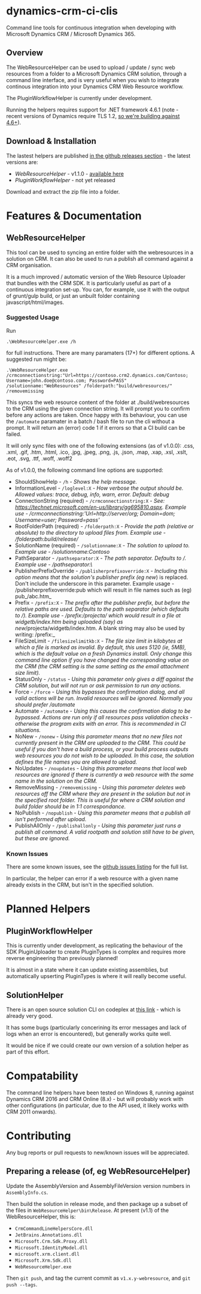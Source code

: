 # dynamics-crm-ci-clis

Command line tools for continuous integration when developing with Microsoft Dynamics CRM / Microsoft Dynamics 365.

## Overview

The WebResourceHelper can be used to upload / update / sync web resources from a folder to a Microsoft Dynamics CRM solution, through a command line interface, and is very useful when you wish to integrate continous integration into your Dynamics CRM Web Resource workflow.

The PluginWorkflowHelper is currently under development.

Running the helpers requires support for .NET framework 4.6.1 (note - recent versions of Dynamics require TLS 1.2, [so we're building against 4.6+](https://docs.microsoft.com/en-us/dotnet/framework/network-programming/tls)).

## Download & Installation

The lastest helpers are published [in the github releases section](https://github.com/Softwire/dynamics-crm-ci-clis/releases) - the latest versions are:


* *WebResourceHelper* - v1.1.0 - [available here](https://github.com/Softwire/dynamics-crm-ci-clis/releases/tag/v1.1.0-webresource)
* *PluginWorkflowHelper* - not yet released

Download and extract the zip file into a folder.

# Features & Documentation

## WebResourceHelper

This tool can be used to syncing an entire folder with the webresources in a solution on CRM. It can also be used to run a publish all command against a CRM organisation.

It is a much improved / automatic version of the Web Resource Uploader that bundles with the CRM SDK. It is particularly useful as part of a continuous integration set-up. You can, for example, use it with the output of grunt/gulp build, or just an unbuilt folder containing javascript/html/images.

### Suggested Usage

Run

```.\WebResourceHelper.exe /h```

for full instructions. There are many paramaters (17+) for different options. A suggested run might be:

```.\WebResourceHelper.exe /crmconnectionstring:"Url=https://contoso.crm2.dynamics.com/Contoso; Username=john.doe@contoso.com; Password=PASS" /solutionname:"WebResources" /folderpath:"build/webresources/" /removemissing```

This syncs the web resource content of the folder at ./build/webresources to the CRM using the given connection string. It will prompt you to confirm before any actions are taken. Once happy with its behaviour, you can use the `/automate` paramater in a batch / bash file to run the cli without a prompt. It will return an (error) code 1 if it errors so that a CI build can be failed.

It will only sync files with one of the following extensions (as of v1.0.0): .css, .xml, .gif, .htm, .html, .ico, .jpg, .jpeg, .png, .js, .json, .map, .xap, .xsl, .xslt, .eot, .svg, .ttf, .woff, .woff2

As of v1.0.0, the following command line options are supported:

* ShouldShowHelp - `/h` - _Shows the help message._
* InformationLevel - `/loglevel:X` - _How verbose the output should be. Allowed values: trace, debug, info, warn, error. Default: debug_
* ConnectionString (required) - `/crmconnectionstring:X` - _See: https://technet.microsoft.com/en-us/library/gg695810.aspx. Example use - /crmconnectionstring:'Url=http://server/org; Domain=dom; Username=user; Password=pass'_
* RootFolderPath (required) - `/folderpath:X` - _Provide the path (relative or absolute) to the directory to upload files from. Example use - /folderpath:build/release/_
* SolutionName (required) - `/solutionname:X` - _The solution to upload to. Example use - /solutionname:Contoso_
* PathSeparator - `/pathseparator:X` - _The path separator. Defaults to /. Example use - /pathseparator:\\_
* PublisherPrefixOverride - `/publisherprefixoverride:X` - _Including this option means that the solution's publisher prefix (eg new_) is replaced. Don't include the underscore in this parameter. Example usage - /publisherprefixoverride:pub which will result in file names such as (eg) pub_/abc.htm_
* Prefix - `/prefix:X` - _The prefix after the publisher prefix, but before the relative paths are used. Defaults to the path separator (which defaults to /). Example use - /prefix:/projecta/ which would result in a file at widgetb/index.htm being uploaded (say) as new_/projecta/widgetb/index.htm. A blank string may also be used by writing: /prefix:_
* FileSizeLimit - `/filesizelimitkb:X` - _The file size limit in kilobytes at which a file is marked as invalid. By default, this uses 5120 (ie, 5MB), which is the default value on a fresh Dynamics install. Only change this command line option if you have changed the corresponding value on the CRM (the CRM setting is the same setting as the email attachment size limit)._
* StatusOnly - `/status` - _Using this parameter only gives a diff against the CRM solution, but will not run or ask permission to run any actions._
* Force - `/force` - _Using this bypasses the confirmation dialog, and all valid actions will be run. Invalid resources will be ignored. Normally you should prefer /automate_
* Automate - `/automate` - _Using this causes the confirmation dialog to be bypassed. Actions are run only if all resources pass validation checks - otherwise the program exits with an error. This is recommended in CI situations._
* NoNew - `/nonew` - _Using this parameter means that no new files not currently present in the CRM are uploaded to the CRM. This could be useful if you don't have a build process, or your build process outputs web resources you do not wish to be uploaded. In this case, the solution defines the file names you are allowed to upload._
* NoUpdates - `/noupdates` - _Using this parameter means that local web resources are ignored if there is currently a web resource with the same name in the solution on the CRM._
* RemoveMissing - `/removemissing` - _Using this parameter deletes web resources off the CRM where they are present in the solution but not in the specified root folder. This is useful for where a CRM solution and build folder should be in 1:1 correspondance._
* NoPublish - `/nopublish` - _Using this parameter means that a publish all isn't performed after upload._
* PublishAllOnly - `/publishallonly` - _Using this parameter just runs a publish all command. A valid rootpath and solution still have to be given, but these are ignored._

### Known Issues

There are some known issues, see the [github issues listing](https://github.com/Softwire/dynamics-crm-ci-clis/issues) for the full list.

In particular, the helper can error if a web resource with a given name already exists in the CRM, but isn't in the specified solution.

# Planned Helpers

## PluginWorkflowHelper

This is currently under development, as replicating the behaviour of the SDK PluginUploader to create PluginTypes is complex and requires more reverse engineering than previously planned!

It is almost in a state where it can update existing assemblies, but automatically upserting PluginTypes is where it will really become useful.

## SolutionHelper

There is an open source solution CLI on codeplex at [this link](https://crmsolutioncmdhlp.codeplex.com/) - which is already very good.

It has some bugs (particularly concerining its error messages and lack of logs when an error is encountered), but generally works quite well.

It would be nice if we could create our own version of a solution helper as part of this effort.

# Compatability

The command line helpers have been tested on Windows 8, running against Dynamics CRM 2016 and CRM Online (8.x) - but will probably work with other configurations (in particular, due to the API used, it likely works with CRM 2011 onwards).

# Contributing

Any bug reports or pull requests to new/known issues will be appreciated.

## Preparing a release (of, eg WebResourceHelper)

Update the AssemblyVersion and AssemblyFileVersion version numbers in `AssemblyInfo.cs`.

Then build the solution in release mode, and then package up a subset of the files in `WebResourceHelper\bin\Release`. At present (v1.1) of the WebResourceHelper, this is:

* `CrmCommandLineHelpersCore.dll`
* `JetBrains.Annotations.dll`
* `Microsoft.Crm.Sdk.Proxy.dll`
* `Microsoft.IdentityModel.dll`
* `microsoft.xrm.client.dll`
* `Microsoft.Xrm.Sdk.dll`
* `WebResourceHelper.exe`

Then `git push`, and tag the current commit as `v1.x.y-webresource`, and `git push --tags`.
